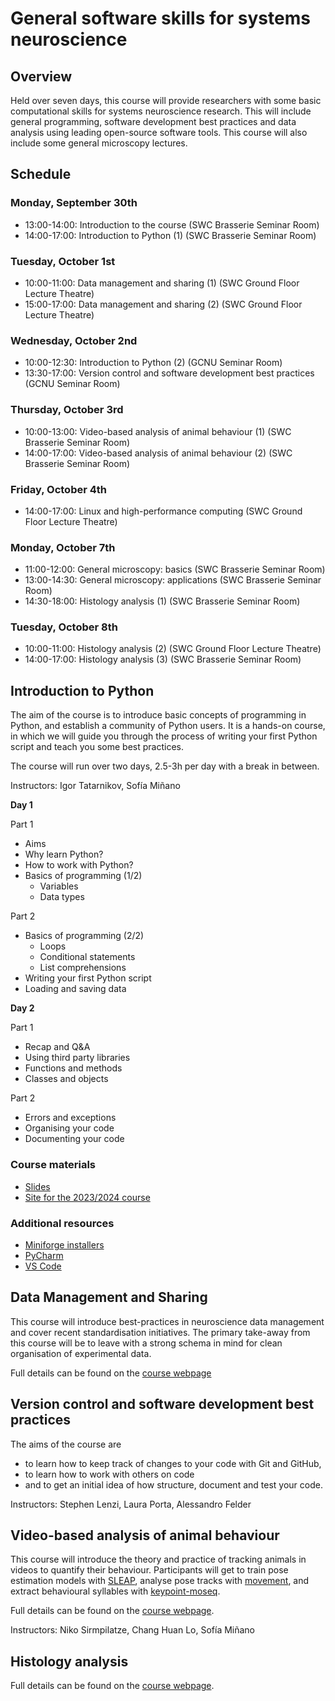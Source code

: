 # General software skills for systems neuroscience

## Overview
Held over seven days, this course will provide researchers with some basic computational skills for systems 
neuroscience research. This will include general programming, software development best practices and data analysis 
using leading open-source software tools. This course will also include some general microscopy lectures. 

## Schedule
### Monday, September 30th
- 13:00-14:00: Introduction to the course (SWC Brasserie Seminar Room)
- 14:00-17:00: Introduction to Python (1) (SWC Brasserie Seminar Room)

### Tuesday, October 1st
- 10:00-11:00: Data management and sharing (1) (SWC Ground Floor Lecture Theatre)
- 15:00-17:00: Data management and sharing (2) (SWC Ground Floor Lecture Theatre)

### Wednesday, October 2nd
- 10:00-12:30: Introduction to Python (2) (GCNU Seminar Room)
- 13:30-17:00: Version control and software development best practices (GCNU Seminar Room)

### Thursday, October 3rd
- 10:00-13:00: Video-based analysis of animal behaviour (1) (SWC Brasserie Seminar Room)
- 14:00-17:00: Video-based analysis of animal behaviour (2) (SWC Brasserie Seminar Room)

### Friday, October 4th
- 14:00-17:00: Linux and high-performance computing (SWC Ground Floor Lecture Theatre)

### Monday, October 7th
- 11:00-12:00: General microscopy: basics (SWC Brasserie Seminar Room)
- 13:00-14:30: General microscopy: applications (SWC Brasserie Seminar Room)
- 14:30-18:00: Histology analysis (1) (SWC Brasserie Seminar Room)

### Tuesday, October 8th
- 10:00-11:00: Histology analysis (2) (SWC Ground Floor Lecture Theatre)
- 14:00-17:00: Histology analysis (3)  (SWC Brasserie Seminar Room)


## Introduction to Python
The aim of the course is to introduce basic concepts of programming in Python, and establish a community of Python users. It is a hands-on course, in which we will guide you 
through the process of writing your first Python script and teach you some best practices.

The course will run over two days, 2.5-3h per day with a break in between.

Instructors: Igor Tatarnikov, Sofía Miñano

**Day 1**

Part 1 
* Aims
* Why learn Python?
* How to work with Python?
* Basics of programming (1/2)
    - Variables
    - Data types

Part 2 
* Basics of programming (2/2)
    - Loops
    - Conditional statements
    - List comprehensions
* Writing your first Python script
* Loading and saving data


**Day 2**

Part 1
* Recap and Q&A
* Using third party libraries
* Functions and methods
* Classes and objects

Part 2
* Errors and exceptions
* Organising your code
* Documenting your code


### Course materials
- [Slides](https://docs.google.com/presentation/d/11URuWOxi5TMbeJNo4R1NWfBQ_ZPNFpe6YU6dvLAVcYQ/edit?usp=sharing)
- [Site for the 2023/2024 course](https://software-skills.neuroinformatics.dev/courses/intro-software-dev.html)


### Additional resources
- [Miniforge installers](https://github.com/conda-forge/miniforge#download)
- [PyCharm](https://www.jetbrains.com/pycharm/)  
- [VS Code](https://code.visualstudio.com/)  

## Data Management and Sharing

 This course will introduce best-practices in neuroscience data management 
 and cover recent standardisation initiatives. The primary take-away from this course 
 will be to leave with a strong schema in mind for clean organisation of experimental data.

Full details can be found on the [course webpage](https://software-skills.neuroinformatics.dev/courses/data-management.html)

## Version control and software development best practices

The aims of the course are
* to learn how to keep track of changes to your code with Git and GitHub, 
* to learn how to work with others on code
* and to get an initial idea of how structure, document and test your code.

Instructors: Stephen Lenzi, Laura Porta, Alessandro Felder

## Video-based analysis of animal behaviour

This course will introduce the theory and practice of tracking animals in videos to quantify their behaviour.
Participants will get to train pose estimation models
with [SLEAP](https://sleap.ai/), analyse pose tracks
with [movement](https://movement.neuroinformatics.dev/), and extract behavioural syllables with [keypoint-moseq](https://keypoint-moseq.readthedocs.io/en/latest/index.html). 

Full details can be found on the [course webpage](video-analysis).

Instructors: Niko Sirmpilatze, Chang Huan Lo, Sofía Miñano

## Histology analysis

Full details can be found on the [course webpage](https://brainglobe.info/community/courses/scheduled/oct-2024/index.html).
